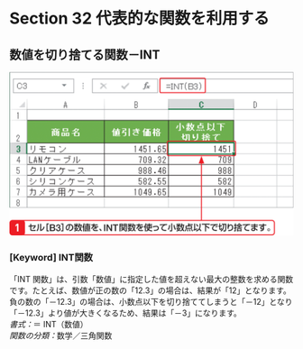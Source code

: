 # Section 32 代表的な関数を利用する

## 数値を切り捨てる関数－INT

![](001.png)

### [Keyword] INT関数
「INT 関数」は、引数「数値」に指定した値を超えない最大の整数を求める関数です。たとえば、数値が正の数の「12.3」の場合は、結果が「12」となります。負の数の「－12.3」の場合は、小数点以下を切り捨ててしまうと「－12」となり「－12.3」より値が大きくなるため、結果は「－3」になります。  
<em>書式：</em>＝ INT（数値）  
<em>関数の分類：</em>数学／三角関数
